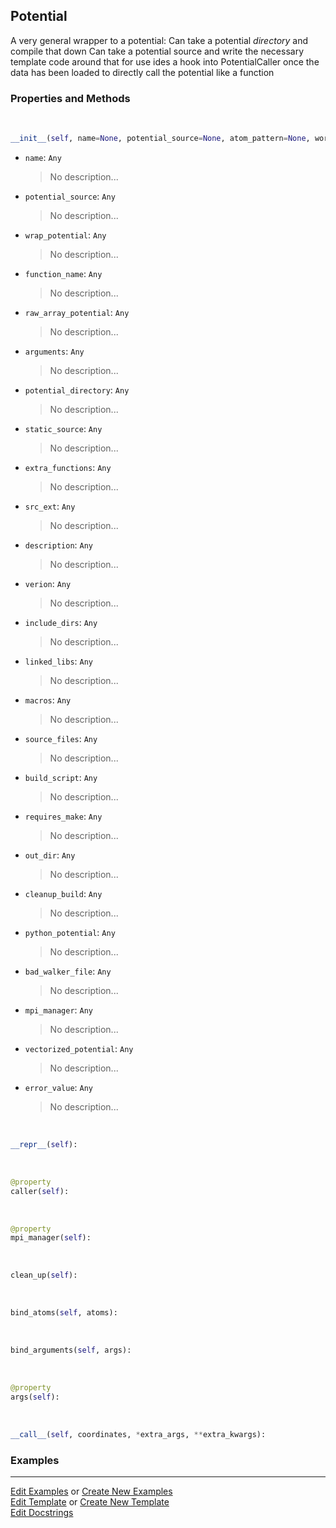 ## <a id="RynLib.PlzNumbers.Potential.Potential">Potential</a>
A very general wrapper to a potential:
Can take a potential _directory_ and compile that down
Can take a potential source and write the necessary template code around that for use
ides a hook into PotentialCaller once the data has been loaded to directly call the potential like a function

### Properties and Methods
<a id="RynLib.PlzNumbers.Potential.Potential.__init__" class="docs-object-method">&nbsp;</a>
```python
__init__(self, name=None, potential_source=None, atom_pattern=None, working_directory=None, wrap_potential=None, function_name=None, raw_array_potential=None, arguments=None, shim_script='', conversion=None, potential_directory=None, static_source=False, extra_functions=(), src_ext='src', description='An extension module', verion='1.0.0', include_dirs=None, linked_libs=None, macros=None, source_files=None, build_script=None, requires_make=False, out_dir=None, cleanup_build=True, python_potential=False, pointer_name=None, fortran_potential=False, bad_walker_file='bad_walkers.txt', mpi_manager=None, vectorized_potential=False, error_value=10000000000.0, transpose_call=None, debug_print=False): 
```

- `name`: `Any`
    >No description...
- `potential_source`: `Any`
    >No description...
- `wrap_potential`: `Any`
    >No description...
- `function_name`: `Any`
    >No description...
- `raw_array_potential`: `Any`
    >No description...
- `arguments`: `Any`
    >No description...
- `potential_directory`: `Any`
    >No description...
- `static_source`: `Any`
    >No description...
- `extra_functions`: `Any`
    >No description...
- `src_ext`: `Any`
    >No description...
- `description`: `Any`
    >No description...
- `verion`: `Any`
    >No description...
- `include_dirs`: `Any`
    >No description...
- `linked_libs`: `Any`
    >No description...
- `macros`: `Any`
    >No description...
- `source_files`: `Any`
    >No description...
- `build_script`: `Any`
    >No description...
- `requires_make`: `Any`
    >No description...
- `out_dir`: `Any`
    >No description...
- `cleanup_build`: `Any`
    >No description...
- `python_potential`: `Any`
    >No description...
- `bad_walker_file`: `Any`
    >No description...
- `mpi_manager`: `Any`
    >No description...
- `vectorized_potential`: `Any`
    >No description...
- `error_value`: `Any`
    >No description...

<a id="RynLib.PlzNumbers.Potential.Potential.__repr__" class="docs-object-method">&nbsp;</a>
```python
__repr__(self): 
```

<a id="RynLib.PlzNumbers.Potential.Potential.caller" class="docs-object-method">&nbsp;</a>
```python
@property
caller(self): 
```

<a id="RynLib.PlzNumbers.Potential.Potential.mpi_manager" class="docs-object-method">&nbsp;</a>
```python
@property
mpi_manager(self): 
```

<a id="RynLib.PlzNumbers.Potential.Potential.clean_up" class="docs-object-method">&nbsp;</a>
```python
clean_up(self): 
```

<a id="RynLib.PlzNumbers.Potential.Potential.bind_atoms" class="docs-object-method">&nbsp;</a>
```python
bind_atoms(self, atoms): 
```

<a id="RynLib.PlzNumbers.Potential.Potential.bind_arguments" class="docs-object-method">&nbsp;</a>
```python
bind_arguments(self, args): 
```

<a id="RynLib.PlzNumbers.Potential.Potential.args" class="docs-object-method">&nbsp;</a>
```python
@property
args(self): 
```

<a id="RynLib.PlzNumbers.Potential.Potential.__call__" class="docs-object-method">&nbsp;</a>
```python
__call__(self, coordinates, *extra_args, **extra_kwargs): 
```

### Examples


___

[Edit Examples](https://github.com/McCoyGroup/References/edit/gh-pages/Documentation/examples/RynLib/PlzNumbers/Potential/Potential.md) or 
[Create New Examples](https://github.com/McCoyGroup/References/new/gh-pages/?filename=Documentation/examples/RynLib/PlzNumbers/Potential/Potential.md) <br/>
[Edit Template](https://github.com/McCoyGroup/References/edit/gh-pages/Documentation/templates/RynLib/PlzNumbers/Potential/Potential.md) or 
[Create New Template](https://github.com/McCoyGroup/References/new/gh-pages/?filename=Documentation/templates/RynLib/PlzNumbers/Potential/Potential.md) <br/>
[Edit Docstrings](https://github.com/McCoyGroup/RynLib/edit/master/PlzNumbers/Potential.py?message=Update%20Docs)